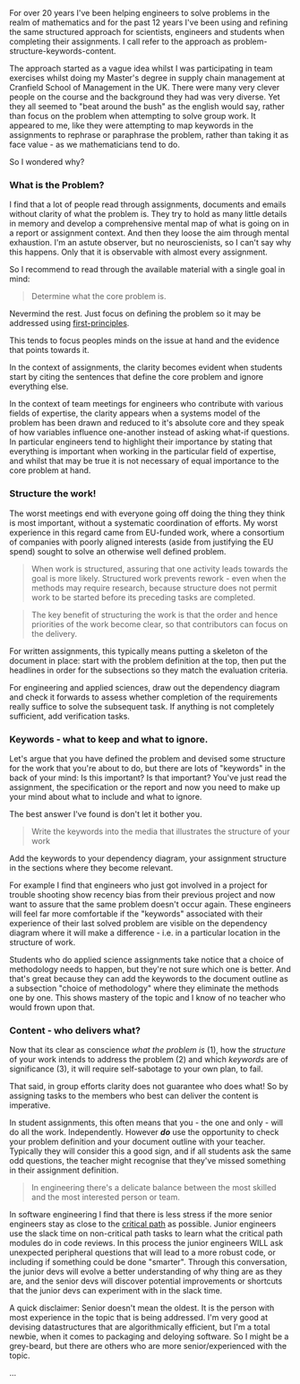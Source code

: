 

For over 20 years I've been helping engineers to solve problems in the realm 
of mathematics and for the past 12 years I've been using and refining the same 
structured approach for scientists, engineers and students when completing 
their assignments. I call refer to the approach as 
problem-structure-keywords-content.

The approach started as a vague idea whilst I was participating in team exercises
whilst doing my Master's degree in supply chain management at
Cranfield School of Management in the UK. There were many very clever people on 
the course and the background they had was very diverse. Yet they all seemed
to "beat around the bush" as the english would say, rather than focus on the 
problem when attempting to solve group work. It appeared to me, like they were 
attempting to map keywords in the 
assignments to rephrase or paraphrase the problem, rather than taking it as 
face value - as we mathematicians tend to do.

So I wondered why?


### What is the Problem?

I find that a lot of people read through assignments, documents and emails without
clarity of what the problem is. They try to hold as many little details in memory
and develop a comprehensive mental map of what is going on in a report or 
assignment context. And then they loose the aim through mental exhaustion. 
I'm an astute observer, but no neuroscienists, so I can't say
why this happens. Only that it is observable with almost every assignment.

So I recommend to read through the available material with a single goal in mind:

> Determine what the core problem is.

Nevermind the rest. Just focus on defining the problem so it may be addressed
using [first-principles](https://en.wikipedia.org/wiki/First_principle).

This tends to focus peoples minds on the issue at hand and the evidence that
points towards it.  

In the context of assignments, the clarity becomes evident when students start 
by citing the sentences that define the core problem and ignore everything else.

In the context of team meetings for engineers who contribute with various fields
of expertise, the clarity appears when a systems model of the problem has been drawn and
reduced to it's absolute core and they speak of how variables influence one-another 
instead of asking what-if questions.  
In particular engineers tend to highlight their importance by stating that 
everything is important when working in the particular field of expertise, and
whilst that may be true it is not necessary of equal importance to the core 
problem at hand.
      

### Structure the work!

The worst meetings end with everyone going off doing the thing they think is 
most important, without a systematic coordination of efforts. My worst experience
in this regard came from EU-funded work, where a consortium of companies with 
poorly aligned interests (aside from justifying the EU spend) sought to solve 
an otherwise well defined problem.

> When work is structured, assuring that one activity leads towards the goal is
more likely. Structured work prevents rework - even when the methods may require
research, because structure does not permit work to be started before its preceding tasks are completed. 

> The key benefit of structuring the work is that the order and hence
priorities of the work become clear, so that contributors can focus on the 
delivery.

For written assignments, this typically means putting a skeleton of the document
in place: start with the problem definition at the top, then put the headlines 
in order for the subsections so they match the evaluation criteria.

For engineering and applied sciences, draw out the dependency diagram and check
it forwards to assess whether completion of the requirements really suffice to 
solve the subsequent task. If anything is not completely sufficient, add 
verification tasks.


### Keywords - what to keep and what to ignore.

Let's argue that you have defined the problem and devised some structure for the
work that you're about to do, but there are lots of "keywords" in the back of 
your mind: Is this important? Is that important? You've just read the assignment,
the specification or the report and now you need to make up your mind about what
to include and what to ignore. 

The best answer I've found is don't let it bother you. 

> Write the keywords into the media that illustrates the structure of your work

Add the keywords to your dependency diagram, your assignment structure in the 
sections where they become relevant. 

For example I find that engineers who just got involved in 
a project for trouble shooting show recency bias from their previous project
and now want to assure that the same problem doesn't occur again. These engineers
will feel far more comfortable if the "keywords" associated with their experience
of their last solved problem are visible on the dependency diagram where it will
make a difference - i.e. in a particular location in the structure of work.

Students who do applied science assignments take notice that a choice of methodology
needs to happen, but they're not sure which one is better. And that's great because they
can add the keywords to the document outline as a subsection "choice of methodology"
where they eliminate the methods one by one. This shows mastery of the topic and
I know of no teacher who would frown upon that.


### Content - who delivers what?

Now that its clear as conscience _what the problem is_ (1), how the _structure_
of your work intends to address the problem (2) and which _keywords_ are of 
significance (3), it will require self-sabotage to your own plan, to fail.

That said, in group efforts clarity does not guarantee who does what! 
So by assigning tasks to the members who best can deliver the content is imperative.

In student assignments, this often means that you - the one and only - will do 
all the work. Independently. However **_do_** use the opportunity to check your 
problem definition and your document outline with your teacher. Typically they will
consider this a good sign, and if all students ask the same odd questions, the 
teacher might recognise that they've missed something in their assignment definition. 

> In engineering there's a delicate balance between the most skilled and the most 
interested person or team.
 
In software engineering I find that there is less stress if the 
more senior engineers stay as close to the [critical path](https://en.wikipedia.org/wiki/Critical_path_method)
as possible. Junior engineers use the slack time on non-critical path
tasks to learn what the critical path modules do in code reviews. 
In this process the junior engineers WILL ask unexpected peripheral questions 
that will lead to a more robust code, or including if something could be done 
"smarter". Through this conversation, the junior devs will evolve a better 
understanding of why thing are as they are, and the 
senior devs will discover potential improvements or shortcuts that the junior 
devs can experiment with in the slack time.

A quick disclaimer: Senior doesn't mean the oldest. It is the person with most
experience in the topic that is being addressed. I'm very good at devising 
datastructures that are algorithmically efficient, but I'm a total newbie, when
it comes to packaging and deloying software. So I might be a grey-beard, but 
there are others who are more senior/experienced with the topic.

...
